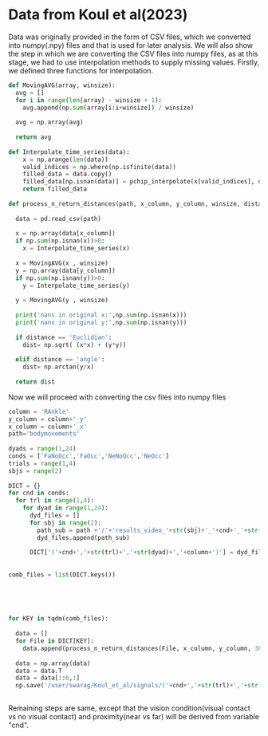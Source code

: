 # Data from Koul et al(2023)
Data was originally provided in the form of CSV files, which we converted into numpy(.npy) files and that is used for later analysis. We will also show the step in which we are converting the CSV files into numpy files, as at this stage, we had to use interpolation methods to supply missing values. Firstly, we defined three functions for interpolation. 
```python
def MovingAVG(array, winsize):                                                                                # For computing moving average
  avg = []
  for i in range(len(array) - winsize + 1):
    avg.append(np.sum(array[i:i+winsize]) / winsize)
    
  avg = np.array(avg)
  
  return avg
  
def Interpolate_time_series(data):                                                                          # For interpolating the data using PCHIP                  
    x = np.arange(len(data))
    valid_indices = np.where(np.isfinite(data))
    filled_data = data.copy()
    filled_data[np.isnan(data)] = pchip_interpolate(x[valid_indices], data[valid_indices], x[np.isnan(data)])
    return filled_data
   
def process_n_return_distances(path, x_column, y_column, winsize, distance):                               # This function does interpolation and moving average, returns either Euclidian or 
                                                                                                              angular distance
  data = pd.read_csv(path)
  
  x = np.array(data[x_column])
  if np.sum(np.isnan(x))>0:
    x = Interpolate_time_series(x)
    
  x = MovingAVG(x , winsize)
  y = np.array(data[y_column])
  if np.sum(np.isnan(y))>0:
    y = Interpolate_time_series(y)
    
  y = MovingAVG(y , winsize)
  
  print('nans in original x:',np.sum(np.isnan(x)))
  print('nans in original y:',np.sum(np.isnan(y)))
  
  if distance == 'Euclidian':
    dist= np.sqrt( (x*x) + (y*y))
    
  elif distance == 'angle': 
    dist= np.arctan(y/x)
    
  return dist

```
Now we will proceed with converting the csv files into numpy files



```python
column = 'RAnkle' 
y_column = column+'_y'
x_column = column+'_x'
path='bodymovements'
  
dyads = range(1,24)
conds = ['FaNoOcc','FaOcc','NeNoOcc','NeOcc']
trials = range(1,4)
sbjs = range(2)
  
DICT = {}
for cnd in conds:
  for trl in range(1,4):
    for dyad in range(1,24):
      dyd_files = []
      for sbj in range(2):
        path_sub = path +'/'+'results_video_'+str(sbj)+'_'+cnd+'_'+str(trl)+'_pose_body_unprocessed-'+str(dyad)+'.csv'
        dyd_files.append(path_sub)
          
      DICT['('+cnd+','+str(trl)+','+str(dyad)+','+column+')'] = dyd_files
          
        
comb_files = list(DICT.keys())
  

  
  
  
for KEY in tqdm(comb_files):
    
  data = []
  for File in DICT[KEY]:
    data.append(process_n_return_distances(File, x_column, y_column, 30, 'Euclidian'))
        
  data = np.array(data)
  data = data.T
  data = data[::6,:]
  np.save('/user/swarag/Koul_et_al/signals/('+cnd+','+str(trl)+','+str(dyad)+')~.npy',data)  # Save the data to a numpy file
  
```

Remaining steps are same, except that the vision condition(visual contact vs no visual contact) and proximity(near vs far) will be derived from variable "cnd". 
